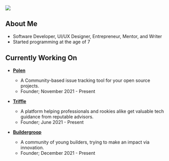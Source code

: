 <img src="https://github.com/abnodev/abnodev/blob/master/public/ProfileBanner.png" />

## About Me

- Software Developer, UI/UX Designer, Entrepreneur, Mentor, and Writer
- Started programming at the age of 7

## Currently Working On

- **<a href="https://polenhq.com">Polen</a>**

  - A Community-based issue tracking tool for your open source projects.
  - Founder; November 2021 - Present

- **<a href="https://triffle.co">Triffle</a>**

  - A platform helping professionals and rookies alike get valuable tech guidance from reputable advisors.
  - Founder; June 2021 - Present

- **<a href="https://buildergroop.com">Buildergroop</a>**
  - A community of young builders, trying to make an impact via innovation.
  - Founder; December 2021 - Present
